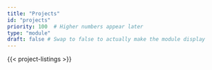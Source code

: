 ```yaml
---
title: "Projects"
id: "projects"
priority: 100  # Higher numbers appear later
type: "module"
draft: false # Swap to false to actually make the module display
---
```


{{< project-listings >}}